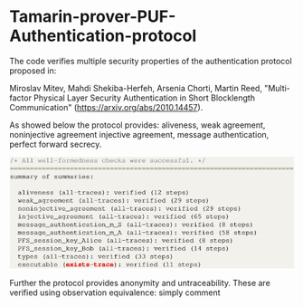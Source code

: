 # Tamarin-prover-PUF-Authentication-protocol
The code verifies multiple security properties of the authentication protocol proposed in:

Miroslav Mitev, Mahdi Shekiba-Herfeh, Arsenia Chorti, Martin Reed, "Multi-factor Physical Layer Security Authentication in Short Blocklength Communication" (https://arxiv.org/abs/2010.14457).

As showed below the protocol provides: aliveness, weak agreement, noninjective agreement injective agreement, message authentication, perfect forward secrecy.

![](</images/PropertyVerification.jpg>)

Further the protocol provides anonymity and untraceability. These are verified using observation equivalence: simply comment 
